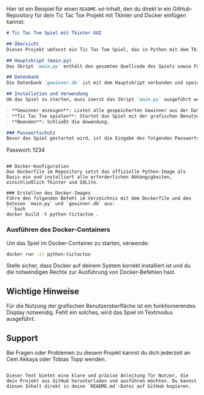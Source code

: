 Hier ist ein Beispiel für einen `README.md`-Inhalt, den du direkt in ein GitHub-Repository für dein Tic Tac Toe Projekt mit Tkinter und Docker einfügen kannst:

```markdown
# Tic Tac Toe Spiel mit Tkinter GUI

## Übersicht
Dieses Projekt umfasst ein Tic Tac Toe Spiel, das in Python mit dem Tkinter-Modul entwickelt wurde. Es bietet eine grafische Benutzeroberfläche und ermöglicht es zwei Spielern, gegeneinander anzutreten.

## Hauptskript (main.py)
Das Skript `main.py` enthält den gesamten Quellcode des Spiels sowie Funktionen zur Verwaltung einer SQLite-Datenbank (`gewinner.db`), die dazu dient, die Gewinner jeder Runde zu speichern.

## Datenbank
Die Datenbank `gewinner.db` ist mit dem Hauptskript verbunden und speichert die Namen der Gewinner nach jedem Spiel.

## Installation und Verwendung
Um das Spiel zu starten, muss zuerst das Skript `main.py` ausgeführt werden. Das Hauptmenü bietet folgende Optionen:

- **Gewinner anzeigen**: Listet alle gespeicherten Gewinner aus der Datenbank auf.
- **Tic Tac Toe spielen**: Startet das Spiel mit der grafischen Benutzeroberfläche.
- **Beenden**: Schließt die Anwendung.

### Passwortschutz
Bevor das Spiel gestartet wird, ist die Eingabe des folgenden Passworts erforderlich:
```
Passwort: 1234
```

## Docker-Konfiguration
Das Dockerfile im Repository setzt das offizielle Python-Image als Basis ein und installiert alle erforderlichen Abhängigkeiten, einschließlich Tkinter und SQLite.

### Erstellen des Docker-Images
Führe den folgenden Befehl im Verzeichnis mit dem Dockerfile und den Dateien `main.py` und `gewinner.db` aus:
```bash
docker build -t python-tictactoe .
```

### Ausführen des Docker-Containers
Um das Spiel im Docker-Container zu starten, verwende:
```bash
docker run -it python-tictactoe
```

Stelle sicher, dass Docker auf deinem System korrekt installiert ist und du die notwendigen Rechte zur Ausführung von Docker-Befehlen hast.

## Wichtige Hinweise
Für die Nutzung der grafischen Benutzeroberfläche ist ein funktionierendes Display notwendig. Fehlt ein solches, wird das Spiel im Textmodus ausgeführt.

## Support
Bei Fragen oder Problemen zu diesem Projekt kannst du dich jederzeit an Cem Akkaya oder Tobias Topp wenden.
```

Dieser Text bietet eine klare und präzise Anleitung für Nutzer, die dein Projekt aus GitHub herunterladen und ausführen möchten. Du kannst diesen Inhalt direkt in deine `README.md`-Datei auf GitHub kopieren.
